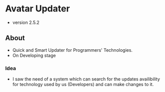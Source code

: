 # Avatar Updater
* version 2.5.2

## About
* Quick and Smart Updater for Programmers' Technologies.
* On Developing stage
### Idea
* I saw the need of a system which can search for the updates availibility for  technology used by us (Developers) and can make changes to it.
